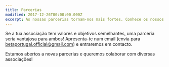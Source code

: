 ```yaml
---
title: Parcerias
modified: 2017-12-26T00:00:00.000Z
excerpt: As nossas parcerias tornam-nos mais fortes. Conhece os nossos parceiros!
---
```

Se a tua associação tem valores e objetivos semelhantes, uma parceria seria vantajosa para ambos! Apresenta-te num email (envia para betaportugal.official@gmail.com) e entraremos em contacto.

Estamos abertos a novas parcerias e queremos colaborar com diversas associações!
